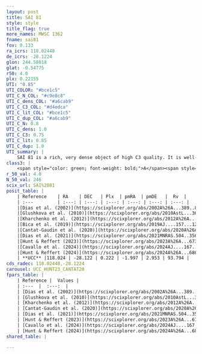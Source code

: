 ```yaml
---
layout: post
title: SAI 81
style: style
title_flag: true
more_names: MWSC 1362
fname: sai81
fov: 0.133
ra_icrs: 118.02448
de_icrs: -28.1224
glon: 244.58018
glat: -0.54775
r50: 4.0
plx: 0.22155
UTI: "0.85"
UTI_COLOR: "#bce1c5"
UTI_C_N_COL: "#c9e8c8"
UTI_C_dens_COL: "#a6cab9"
UTI_C_C3_COL: "#d4edca"
UTI_C_lit_COL: "#bce1c5"
UTI_C_dup_COL: "#a6cab9"
UTI_C_N: 0.8
UTI_C_dens: 1.0
UTI_C_C3: 0.75
UTI_C_lit: 0.85
UTI_C_dup: 1.0
UTI_summary: |
    SAI 81 is a rich, very dense object of high C3 quality. It is well-studied in the literature.
class3: |
    <span style="color: green; font-weight: bold;">A</span><span style="color: #FFC300; font-weight: bold;">B</span>
r_50_val: 4.0
N_50_val: 246
scix_url: SAI%2081
posit_table: |
    | Reference    | RA    | DEC   | Plx  | pmRA  | pmDE   |  Rv  |
    | :---         | :---: | :---: | :---: | :---: | :---: | :---: |
    |[Dias et al. (2002)](https://scixplorer.org/abs/2002A%26A...389..871D) | 118.029 | -28.122 | -- | -2.81 | 1.47 | -- |
    |[Glushkova et al. (2010)](https://scixplorer.org/abs/2010AstL...36...75G) | 118.03 | -28.122 | -- | -- | -- | -- |
    |[Kharchenko et al. (2012)](https://scixplorer.org/abs/2012A%26A...543A.156K) | 118.029 | -28.117 | -- | 1.45 | 5.16 | -- |
    |[Bica et al. (2019)](https://scixplorer.org/abs/2019AJ....157...12B) | 118.023 | -28.121 | -- | -- | -- | -- |
    |[Cantat-Gaudin et al. (2020)](https://scixplorer.org/abs/2020A%26A...640A...1C) | 118.036 | -28.12 | 0.21 | -2.003 | 2.944 | -- |
    |[Dias et al. (2021)](https://scixplorer.org/abs/2021MNRAS.504..356D) | 118.028 | -28.127 | 0.214 | -2.001 | 2.948 | 53.251 |
    |[Hunt & Reffert (2023)](https://scixplorer.org/abs/2023A%26A...673A.114H) | 118.036 | -28.126 | 0.224 | -2.002 | 2.957 | 54.967 |
    |[Cavallo et al. (2024)](https://scixplorer.org/abs/2024AJ....167...12C) | 118.031 | -28.132 | 0.228 | -- | -- | -- |
    |[Hunt & Reffert (2024)](https://scixplorer.org/abs/2024A%26A...686A..42H) | 118.036 | -28.126 | 0.224 | -2.002 | 2.957 | 54.967 |
    | **UCC** |118.024 | -28.122 | 0.222 | -1.997 | 2.953 | 93.794 | 
cds_radec: 118.02448,-28.1224
carousel: UCC_HUNT23_CANTAT20
fpars_table: |
    | Reference |  Values |
    | :---  |  :---:  |
    | [Dias et al. (2002)](https://scixplorer.org/abs/2002A%26A...389..871D) | `E(B-V)=0.4, Dist=2770.0, Age=9.2` |
    | [Glushkova et al. (2010)](https://scixplorer.org/abs/2010AstL...36...75G) | `E(B-V)=0.4, Dm=12.21, Age=9.2` |
    | [Kharchenko et al. (2012)](https://scixplorer.org/abs/2012A%26A...543A.156K) | `e_bv=0.729, distance=5165, log_age=8.13` |
    | [Cantat-Gaudin et al. (2020)](https://scixplorer.org/abs/2020A%26A...640A...1C) | `AVNN=1.53, DMNN=13.34, AgeNN=8.21` |
    | [Dias et al. (2021)](https://scixplorer.org/abs/2021MNRAS.504..356D) | `Av=1.807, Dist=3608, logage=8.366, [Fe/H]=-0.066` |
    | [Hunt & Reffert (2023)](https://scixplorer.org/abs/2023A%26A...673A.114H) | `AV50=1.648, diffAV50=1.852, MOD50=12.888, logAge50=8.285` |
    | [Cavallo et al. (2024)](https://scixplorer.org/abs/2024AJ....167...12C) | `AV50=1.83, dMod50=12.95, logAge50=8.35, [Fe/H]50=0.34` |
    | [Hunt & Reffert (2024)](https://scixplorer.org/abs/2024A%26A...686A..42H) | `MassJ=1325.67` |
shared_table: |
    
---
```

